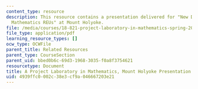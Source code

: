```yaml
---
content_type: resource
description: This resource contains a presentation delivered for "New Directions for
  Mathematics REUs" at Mount Holyoke.
file: /media/courses/18-821-project-laboratory-in-mathematics-spring-2013/4939ffc0002c38e3cf9a046667203e21_MIT18_821S13_MtHolyoke_prs.pdf
file_type: application/pdf
learning_resource_types: []
ocw_type: OCWFile
parent_title: Related Resources
parent_type: CourseSection
parent_uid: bbed0b6c-69d3-1968-3035-f0a8f3754621
resourcetype: Document
title: A Project Laboratory in Mathematics, Mount Holyoke Presentation
uid: 4939ffc0-002c-38e3-cf9a-046667203e21
---
```

